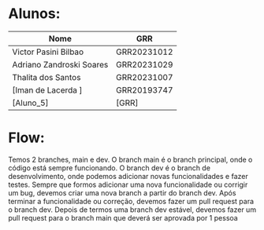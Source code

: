 # Alunos:

<div align="center">

| Nome                     | GRR         |
| ------------------------ | ----------- |
| Victor Pasini Bilbao     | GRR20231012 |
| Adriano Zandroski Soares | GRR20231029 |
| Thalita dos Santos       | GRR20231007 |
| [Iman de Lacerda ]       | GRR20193747 |
| [Aluno_5]                | [GRR]       |

</div>

# Flow:

Temos 2 branches, main e dev. O branch main é o branch principal, onde o código está sempre funcionando. O branch dev é o branch de desenvolvimento, onde podemos adicionar novas funcionalidades e fazer testes. Sempre que formos adicionar uma nova funcionalidade ou corrigir um bug, devemos criar uma nova branch a partir do branch dev. Após terminar a funcionalidade ou correção, devemos fazer um pull request para o branch dev. Depois de termos uma branch dev estável, devemos fazer um pull request para o branch main que deverá ser aprovada por 1 pessoa
